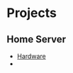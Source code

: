 # Projects

## Home Server

- [Hardware](https://haydenjames.io/home-lab-beginners-guide-hardware/)
- 